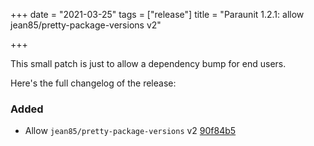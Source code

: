 +++
date = "2021-03-25"
tags = ["release"]
title = "Paraunit 1.2.1: allow jean85/pretty-package-versions v2"

+++

This small patch is just to allow a dependency bump for end users.

Here's the full changelog of the release:

### Added
* Allow `jean85/pretty-package-versions` v2 [90f84b5](https://github.com/facile-it/paraunit/commit/90f84b545323053833834ea6d1b2641bd2d810f0)
